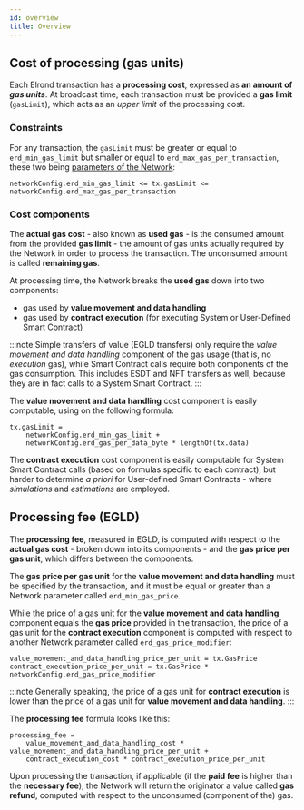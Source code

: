 ```yaml
---
id: overview
title: Overview
---
```


## Cost of processing (gas units)

Each Elrond transaction has a **processing cost**, expressed as **an amount of _gas units_**. At broadcast time, each transaction must be provided a **gas limit** (`gasLimit`), which acts as an _upper limit_ of the processing cost.

### Constraints

For any transaction, the `gasLimit` must be greater or equal to `erd_min_gas_limit` but smaller or equal to `erd_max_gas_per_transaction`, these two being [parameters of the Network](/sdk-and-tools/rest-api/network#get-network-configuration):

```
networkConfig.erd_min_gas_limit <= tx.gasLimit <= networkConfig.erd_max_gas_per_transaction
```

### Cost components

The **actual gas cost** - also known as **used gas** - is the consumed amount from the provided **gas limit** - the amount of gas units actually required by the Network in order to process the transaction. The unconsumed amount is called **remaining gas**.

At processing time, the Network breaks the **used gas** down into two components: 
 - gas used by **value movement and data handling**
 - gas used by **contract execution** (for executing System or User-Defined Smart Contract)

:::note
Simple transfers of value (EGLD transfers) only require the _value movement and data handling_ component of the gas usage (that is, no _execution_ gas), while Smart Contract calls require both components of the gas consumption. This includes ESDT and NFT transfers as well, because they are in fact calls to a System Smart Contract.
:::

The  **value movement and data handling** cost component is easily computable, using on the following formula:

```
tx.gasLimit = 
    networkConfig.erd_min_gas_limit + 
    networkConfig.erd_gas_per_data_byte * lengthOf(tx.data)
```

The **contract execution** cost component is easily computable for System Smart Contract calls (based on formulas specific to each contract), but harder to determine _a priori_  for User-defined Smart Contracts - where _simulations_ and _estimations_ are employed.

## Processing fee (EGLD)

The **processing fee**, measured in EGLD, is computed with respect to the **actual gas cost** - broken down into its components - and the **gas price per gas unit**, which differs between the components.

The **gas price per gas unit** for the **value movement and data handling** must be specified by the transaction, and it must be equal or greater than a Network parameter called `erd_min_gas_price`.

While the price of a gas unit for the **value movement and data handling** component equals the **gas price** provided in the transaction, the price of a gas unit for the **contract execution** component is computed with respect to another Network parameter called `erd_gas_price_modifier`:

```
value_movement_and_data_handling_price_per_unit = tx.GasPrice
contract_execution_price_per_unit = tx.GasPrice * networkConfig.erd_gas_price_modifier
```

:::note
Generally speaking, the price of a gas unit for **contract execution** is lower than the price of a gas unit for **value movement and data handling**. 
:::

The **processing fee** formula looks like this:

```
processing_fee = 
    value_movement_and_data_handling_cost * value_movement_and_data_handling_price_per_unit + 
    contract_execution_cost * contract_execution_price_per_unit
```

Upon processing the transaction, if applicable (if the **paid fee** is higher than the **necessary fee**), the Network will return the originator a value called **gas refund**, computed with respect to the unconsumed (component of the) gas.
